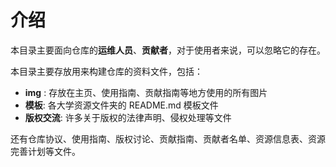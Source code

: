 # 介绍

本目录主要面向仓库的**运维人员**、**贡献者**，对于使用者来说，可以忽略它的存在。

本目录主要存放用来构建仓库的资料文件，包括：

- **img** : 存放在主页、使用指南、贡献指南等地方使用的所有图片
- **模板**: 各大学资源文件夹的 README.md 模板文件
- **版权交流**: 许多关于版权的法律声明、侵权处理等文件

还有仓库协议、使用指南、版权讨论、贡献指南、贡献者名单、资源信息表、资源完善计划等文件。

